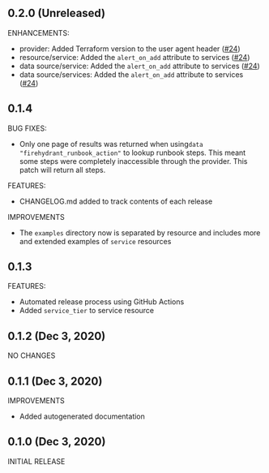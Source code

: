 ## 0.2.0 (Unreleased)

ENHANCEMENTS:

* provider: Added Terraform version to the user agent header ([#24](https://github.com/firehydrant/terraform-provider-firehydrant/pull/24))
* resource/service: Added the `alert_on_add` attribute to services ([#24](https://github.com/firehydrant/terraform-provider-firehydrant/pull/24))
* data source/service: Added the `alert_on_add` attribute to services ([#24](https://github.com/firehydrant/terraform-provider-firehydrant/pull/24))
* data source/services: Added the `alert_on_add` attribute to services ([#24](https://github.com/firehydrant/terraform-provider-firehydrant/pull/24))

## 0.1.4

BUG FIXES:
* Only one page of results was returned when using`data "firehydrant_runbook_action"` to lookup runbook steps. This meant some steps were completely inaccessible through the provider. This patch will return all steps.

FEATURES:
* CHANGELOG.md added to track contents of each release

IMPROVEMENTS
* The `examples` directory now is separated by resource and includes more and extended examples of `service` resources

## 0.1.3
FEATURES:
* Automated release process using GitHub Actions
* Added `service_tier` to service resource
## 0.1.2 (Dec 3, 2020)

NO CHANGES
## 0.1.1 (Dec 3, 2020)

IMPROVEMENTS
* Added autogenerated documentation

## 0.1.0 (Dec 3, 2020)

INITIAL RELEASE
